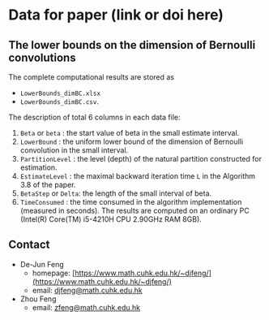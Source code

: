 # Data for paper (link or doi here)

## The lower bounds on the dimension of Bernoulli convolutions

The complete computational results are stored as 
- `LowerBounds_dimBC.xlsx`
- `LowerBounds_dimBC.csv`.

The description of total 6 columns in each data file:
1. `Beta` or `beta` : the start value of beta in the small estimate interval.
1. `LowerBound` : the uniform lower bound of the dimension of Bernoulli convolution in the small interval.
2. `PartitionLevel` : the level (depth) of the natural partition constructed for estimation.
3.  `EstimateLevel` : the maximal backward iteration time `L` in the Algorithm 3.8 of the paper.
4. `BetaStep` or `Delta`: the length of the small interval of beta.
5. `TimeConsumed` : the time consumed in the algorithm implementation (measured in seconds).
The results are computed on an ordinary PC (Intel(R) Core(TM) i5-4210H CPU 2.90GHz RAM 8GB).

## Contact

- De-Jun Feng
  - homepage: [https://www.math.cuhk.edu.hk/~djfeng/](https://www.math.cuhk.edu.hk/~djfeng/)
  - email: [djfeng@math.cuhk.edu.hk](mailto:djfeng@math.cuhk.edu.hk)
- Zhou Feng
  - email: [zfeng@math.cuhk.edu.hk](mailto:zfeng@math.cuhk.edu.hk)


